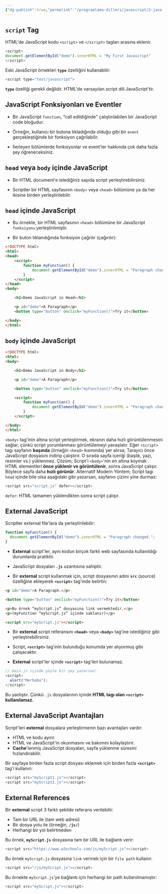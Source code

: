 ```yaml
---
{"dg-publish":true,"permalink":"/programlama-dilleri/javascript/2-java-script-nerede-kullanilir/","created":"2025-06-12T00:29:00.084+03:00","updated":"2025-06-12T01:16:26.362+03:00"}
---
```



## `script` Tag

HTML'de JavaScript kodu `<script>` ve `</script>` tagları arasına eklenir.

```js
<script>
document.getElementById("demo").innerHTML = "My First Javascript"
</script>
```

Eski JavaScript örnekleri **`type`** özelliğini kullanabilir:

```js
<script type="text/javascript">
```

**`type`** özelliği gerekli değildir. HTML'de varsayılan script dili JavaScript'tir.


## JavaScript Fonksiyonları ve Eventler

* Bir JavaScript `function`, “call edildiğinde” çalıştırılabilen bir JavaScript code bloğudur.

* Örneğin, kullanıcı bir butona tıkladığında olduğu gibi bir `event` gerçekleştiğinde bir fonksiyon çağrılabilir.

* İlerleyen bölümlerde fonksiyonlar ve event'ler hakkında çok daha fazla şey öğreneceksiniz.

## `head` veya `body` içinde JavaScript

* Bir HTML document'e istediğiniz sayıda script yerleştirebilirsiniz.

* Scriptler bir HTML sayfasının `<body>` veya `<head>` bölümüne ya da her ikisine birden yerleştirilebilir.

## `head` içinde JavaScript

* Bu örnekte, bir HTML sayfasının `<head>` bölümüne bir JavaScript `fonksiyonu` yerleştirilmiştir.

* Bir buton tıklandığında fonksiyon çağrılır (çağırılır):

```html
<!DOCTYPE html>
<html>
<head>
    <script>
        function myFunction() {
            document.getElementById("demo").innerHTML = "Paragraph changed.";
        }
    </script>
</head>
<body>

    <h2>Demo JavaScript in Head</h2>

    <p id="demo">A Paragraph</p>
    <button type="button" onclick="myFunction()">Try it</button>

</body>
</html>

```


## `body` içinde JavaScript


```html
<!DOCTYPE html>
<html>
<body>

    <h2>Demo JavaScript in Body</h2>

    <p id="demo">A Paragraph</p>

    <button type="button" onclick="myFunction()">Try it</button>

    <script>
        function myFunction() {
            document.getElementById("demo").innerHTML = "Paragraph changed.";
        }
    </script>

</body>
</html>
```

`<body>` tag'inin altına script yerleştirmek, ekranın daha hızlı görüntülenmesini sağlar, çünkü script yorumlanması görüntülemeyi yavaşlatır. Eğer `<script>` tagı sayfanın **başında** (örneğin `<head>` kısmında) yer alırsa; Tarayıcı önce JavaScript dosyasını indirip çalıştırır. O sırada sayfa içeriği (başlık, yazı, resimler vs.) yüklenmez. Çözüm; Script'i `<body>`'nin en altına koymak . HTML elementleri **önce yüklenir ve görüntülenir**, sonra JavaScript çalışır. Böylece sayfa daha **hızlı görünür**. Alternatif Modern Yöntem; Script tagı `head` içinde bile olsa aşağıdaki gibi yazarsan, sayfanın çizimi yine durmaz:

```js
<script src="script.js" defer></script>
```

`defer`: HTML tamamen yüklendikten sonra script çalışır.

## External JavaScript

Scriptler external file'lara da yerleştirilebilir:

```js
function myFunction() {  
  document.getElementById("demo").innerHTML = "Paragraph changed.";  
}
```

* **External** script'ler, aynı kodun birçok farklı web sayfasında kullanıldığı durumlarda pratiktir.

* JavaScript dosyaları **`.js`** uzantısına sahiptir.

* Bir **external** script kullanmak için, script dosyasının adını **`src`** (source) özelliğine ekleyerek **`<script>`** tag'inde belirtin:

```html
<p id="demo">A Paragraph.</p>

<button type="button" onclick="myFunction()">Try it</button>

<p>Bu örnek “myScript.js” dosyasına link vermektedir.</p>
<p>(myFunction “myScript.js” içinde saklanır)</p>

<script src="myScript.js"></script>
```


* Bir **external** script referansını **`<head>`** veya **`<body>`** tag'ine istediğiniz gibi yerleştirebilirsiniz.

* Script, **`<script>`** tag'inin bulunduğu konumda yer alıyormuş gibi çalışacaktır.

* **External** script'ler içinde **`<script>`** tag'leri bulunamaz. 

```js
// main.js içinde şöyle bir şey yazarsan:
<script>
  alert("Merhaba");
</script>
```

Bu yanlıştır. Çünkü `.js` dosyalarının içinde **HTML tagı olan `<script>` kullanılamaz.**

## External JavaScript Avantajları

Script'leri **external** dosyalara yerleştirmenin bazı avantajları vardır:

- HTML ve kodu ayırır.
- HTML ve JavaScript'in okunmasını ve bakımını kolaylaştırır.
- **Cache**'lenmiş JavaScript dosyaları, sayfa yüklenme süresini hızlandırabilir.

Bir sayfaya birden fazla script dosyası eklemek için birden fazla **`<script>`** tag'i kullanın:

```js
<script src="myScript1.js"></script>  
<script src="myScript2.js"></script>
```


## External References

Bir **external** script 3 farklı şekilde referans verilebilir:

- Tam bir URL ile (tam web adresi)
- Bir dosya yolu ile (örneğin, **`/js/`**)
- Herhangi bir yol belirtmeden

Bu örnek, **`myScript.js`** dosyasına tam bir URL ile bağlantı verir:

```js
<script src="https://www.w3schools.com/js/myScript.js"></script>
```

Bu örnek `myScript.js` dosyasına `link` vermek için bir `file path` kullanır:

```js
<script src="/js/myScript.js"></script>
```

Bu örnekte `myScript.js`'ye bağlantı için herhangi bir path kullanılmamıştır:

```js
<script src="myScript.js"></script>
```

